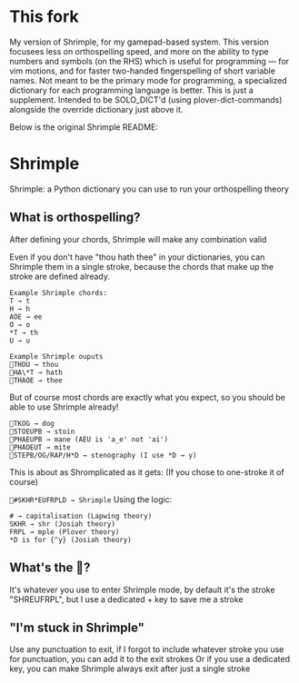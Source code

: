 # This fork

My version of Shrimple, for my gamepad-based system. This version focusees less on orthospelling speed, and more on the ability to type numbers and symbols (on the RHS) which is useful for programming — for vim motions, and for faster two-handed fingerspelling of short variable names. Not meant to be the primary mode for programming, a specialized dictionary for each programming language is better. This is just a supplement.
Intended to be SOLO_DICT'd (using plover-dict-commands) alongside the override dictionary just above it.

Below is the original Shrimple README:

# Shrimple
Shrimple: a Python dictionary you can use to run your orthospelling theory

## What is orthospelling?
After defining your chords, Shrimple will make any combination valid

Even if you don't have "thou hath thee" in your dictionaries, you can Shrimple them in a single stroke, because the chords that make up the stroke are defined already.

```
Example Shrimple chords:
T → t
H → h
AOE → ee
O → o
*T → th
U → u
```
```
Example Shrimple ouputs
🦐THOU → thou
🦐HA\*T → hath
🦐THAOE → thee
```

But of course most chords are exactly what you expect, so you should be able to use Shrimple already!
```
🦐TKOG → dog
🦐STOEUPB → stoin
🦐PHAEUPB → mane (AEU is 'a_e' not 'ai')
🦐PHAOEUT → mite
🦐STEPB/OG/RAP/H*D → stenography (I use *D → y)
```



This is about as Shromplicated as it gets: (If you chose to one-stroke it of course)

`🦐#SKHR*EUFRPLD → Shrimple`
Using the logic:
```
# → capitalisation (Lapwing theory)
SKHR → shr (Josiah theory)
FRPL → mple (Plover theory)
*D is for {^y} (Josiah theory)
```


## What's the 🦐?

It's whatever you use to enter Shrimple mode, by default it's the stroke "SHREUFRPL", but I use a dedicated + key to save me a stroke

## "I'm stuck in Shrimple"
Use any punctuation to exit, if I forgot to include whatever stroke you use for punctuation, you can add it to the exit strokes
Or if you use a dedicated key, you can make Shrimple always exit after just a single stroke

